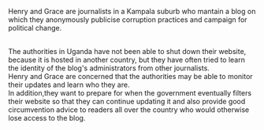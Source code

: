 Henry and Grace are journalists in a Kampala suburb who mantain a blog on which they anonymously publicise corruption practices and campaign for political change. 

<br>
The authorities in Uganda have not been able to shut down their website, because it is hosted in another country, but they have often tried to learn the identity of the blog's administrators from other journalists.

<br>
Henry and Grace are concerned that the authorities may be able to monitor their updates and learn who they are.

<br>
In addition,they want to prepare for when the government eventually filters their website so that they can continue updating it and also provide good circumvention advice to readers all over the country who would otherwise lose access to the blog.

